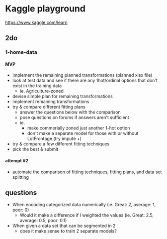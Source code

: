 # Kaggle playground

https://www.kaggle.com/learn

## 2do

### 1-home-data

#### MVP

- implement the remaining planned transformations (planned xlsx file)
- look at test data and see if there are any 1hot/ordinal options that don't exist in the training data
  - ie. Agriculture-zoned
- devise simple plan for remaining transformations
- implement remaining transformations
- try & compare different fitting plans
  - answer the questions below with the comparison
  - pose questions on forums if answers aren't sufficient
  - ie.
    - make commerially zoned just another 1-hot option
    - don't make a separate model for those with or without LotFrontage (try impute +)
- try & compare a few different fitting techniques
- pick the best & submit

#### attempt #2

- automate the comparison of fitting techniques, fitting plans, and data set splitting

## questions

- When encoding categorized data numerically (ie. Great: 2, average: 1, poor: 0)
  - Would it make a difference if I weighted the values (ie. Great: 2.5, average: 0.5, poor: 0.1)
- When given a data set that can be segmented in 2
  - does it make sense to train 2 separate models?
